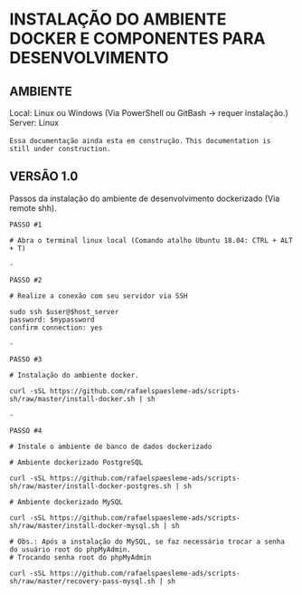 # INSTALAÇÃO DO AMBIENTE DOCKER E COMPONENTES PARA DESENVOLVIMENTO

## AMBIENTE
Local: Linux ou Windows (Via PowerShell ou GitBash -> requer instalação.)
Server: Linux

```Essa documentação ainda esta em construção.```
```This documentation is still under construction.```

## VERSÃO 1.0
Passos da instalação do ambiente de desenvolvimento dockerizado (Via remote shh).

```
PASSO #1

# Abra o terminal linux local (Comando atalho Ubuntu 18.04: CTRL + ALT + T)

-

PASSO #2

# Realize a conexão com seu servidor via SSH

sudo ssh $user@$host_server
password: $mypassword
confirm connection: yes

-

PASSO #3

# Instalação do ambiente docker.

curl -sSL https://github.com/rafaelspaesleme-ads/scripts-sh/raw/master/install-docker.sh | sh

-

PASSO #4

# Instale o ambiente de banco de dados dockerizado

# Ambiente dockerizado PostgreSQL

curl -sSL https://github.com/rafaelspaesleme-ads/scripts-sh/raw/master/install-docker-postgres.sh | sh

# Ambiente dockerizado MySQL

curl -sSL https://github.com/rafaelspaesleme-ads/scripts-sh/raw/master/install-docker-mysql.sh | sh

# Obs.: Após a instalação do MySQL, se faz necessário trocar a senha do usuário root do phpMyAdmin.
# Trocando senha root do phpMyAdmin

curl -sSL https://github.com/rafaelspaesleme-ads/scripts-sh/raw/master/recovery-pass-mysql.sh | sh


```